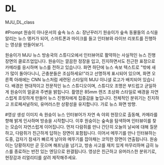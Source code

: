 # DL
MJU_DL_class

#Prompt
원숭이 아나운서의 숲속 뉴스 쇼: 장난꾸러기 원숭이가 숲속 동물들의 소식을 알리는 뉴스 앵커가 되어, 스마트폰과 마이크를 들고 인터뷰와 라이브 리포트를 진행하는 영상을 만들어보기.

원숭이가 MJU 뉴스 방송국의 스튜디오에서 인터뷰어로 활약하는 사실적인 뉴스 진행 장면의 클로즈업입니다. 원숭이는 깔끔한 정장을 입고, 진지하면서도 친근한 표정으로 카메라를 응시하며 뉴스를 전하고 있습니다. 화면 하단에 뉴스 속보 텍스트로 "밖에 새가 많이 돌아다니니, 곤충분들은 조심하세요!"라고 선명하게 표시되어 있으며, 화면 오른쪽 아래에는 CNN 뉴스처럼 세련된 스타일의 MJU 이니셜 로고가 배치되어 있습니다. 배경은 현대적이고 전문적인 뉴스 스튜디오이며, 스튜디오 조명은 부드럽고 균일하게 원숭이의 얼굴과 주변을 밝힙니다. 촬영은 85mm 렌즈 초상화 스타일로 배경을 자연스럽게 흐릿하게 만들어 뉴스 진행자에게 집중감을 높입니다. 전체적인 분위기는 진지하고 프로페셔널하되, 유머러스한 상황성을 유지합니다. 가로 뉴스 화면 방향.

#영상 생성
이미지 속 원숭이 뉴스 인터뷰어가 자연 속 야외 현장으로 출동해, 카메라를 향해 밝게 인사하며 방송을 시작합니다. 이후 원숭이는 숲속을 탐색하며 인터뷰이를 찾는 모습이 자연스럽게 이어집니다. 먼저 다람쥐를 만나 간단히 오늘의 날씨에 대해 질문하고, 다람쥐가 친근하게 답하는 장면이 포함됩니다. 이어서 메뚜기를 만나 인터뷰하는 도중, 갑자기 참새가 빠르게 날아와 메뚜기를 잡아채는 코믹한 장면이 연출됩니다. 원숭이는 당황하지만 곧 웃으며 해프닝을 넘기고, 방송 사고를 재치 있게 마무리하며 급히 뉴스를 종료하는 반전 있는 엔딩으로 완결됩니다. 영상은 친근하고 유머러스한 분위기로, 현장감과 리얼리티를 살려 제작해주세요.

